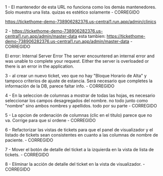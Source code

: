 1 - El mantenedor de esta URL no funciona como los demás mantenedores. Solo muestra una lista. quizas es estético solamente - CORREGIDO

https://tickethome-demo-738906282376.us-central1.run.app/admin/clinics


2 - https://tickethome-demo-738906282376.us-central1.run.app/admin/master-data   esta tambien: https://tickethome-demo-738906282376.us-central1.run.app/admin/master-data - CORREGIDO

El error: Internal Server Error
The server encountered an internal error and was unable to complete your request. Either the server is overloaded or there is an error in the application.

3 - al crear un nuevo ticket, veo que no hay "Bloque Horario de Alta" y  tampoco criterios de ajuste de estancia. Será necesario que completes la información de la DB, parece faltar info. - CORREGIDO

4 - En la seleccion de columnas a mostrar de todas las hojas, es necesario seleccionar los campos desagregados del nombre. no todo junto como "nombre" sino ambos nombres y apellidos. todo por su parte - CORREGIDO

5 - La opcion de ordenación de columnas (clic en el titulo) parece que no va. Corrige para que sí ordene - CORREGIDO

6 - Refactorizar las vistas de tickets para que el panel de visualizador y el listado de tickets sean consistentes en cuanto a las columnas de nombre de paciente. - CORREGIDO

7 - Mover el botón de detalle del ticket a la izquierda en la vista de lista de tickets. - CORREGIDO

8 - Eliminar la acción de detalle del ticket en la vista de visualizador. - CORREGIDO